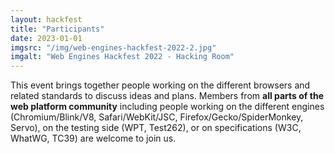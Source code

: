 ```yaml
---
layout: hackfest
title: "Participants"
date: 2023-01-01
imgsrc: "/img/web-engines-hackfest-2022-2.jpg"
imgalt: "Web Engines Hackfest 2022 - Hacking Room"
---
```


This event brings together people working on the different browsers and related standards to discuss ideas and plans. Members from **all parts of the web platform community** including people working on the different engines (Chromium/Blink/V8, Safari/WebKit/JSC, Firefox/Gecko/SpiderMonkey, Servo), on the testing side (WPT, Test262), or on specifications (W3C, WhatWG, TC39) are welcome to join us.

